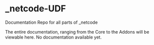 # _netcode-UDF
Documentation Repo for all parts of _netcode

The entire documentation, ranging from the Core to the Addons will be viewable here.
No documentation available yet.
